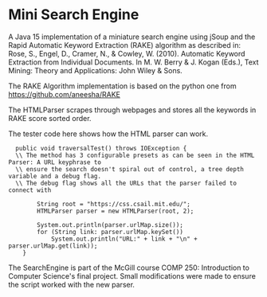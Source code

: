 # Mini Search Engine
A Java 15 implementation of a miniature search engine using jSoup and the Rapid Automatic Keyword Extraction (RAKE) algorithm as described in: Rose, S., Engel, D., Cramer, N., & Cowley, W. (2010). Automatic Keyword Extraction from Individual Documents. In M. W. Berry & J. Kogan (Eds.), Text Mining: Theory and Applications: John Wiley & Sons.

The RAKE Algorithm implementation is based on the python one from https://github.com/aneesha/RAKE

The HTMLParser scrapes through webpages and stores all the keywords in RAKE score sorted order. 

The tester code here shows how the HTML parser can work.
```
  public void traversalTest() throws IOException {
  \\ The method has 3 configurable presets as can be seen in the HTML Parser: A URL keyphrase to 
  \\ ensure the search doesn't spiral out of control, a tree depth variable and a debug flag. 
  \\ The debug flag shows all the URLs that the parser failed to connect with
   
        String root = "https://css.csail.mit.edu/";
        HTMLParser parser = new HTMLParser(root, 2);

        System.out.println(parser.urlMap.size());
        for (String link: parser.urlMap.keySet())
            System.out.println("URL:" + link + "\n" + parser.urlMap.get(link));
    }
```

The SearchEngine is part of the McGill course COMP 250: Introduction to Computer Science's final project. Small modifications were made to ensure the script worked with the new parser.
